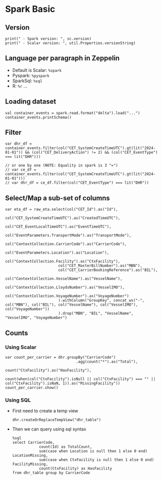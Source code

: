 # Spark Basic

## Version

```
print(" - Spark version: ", sc.version)
print(" - Scalar version: ", util.Properties.versionString)
```

## Language per paragraph in Zeppelin

  - Default is Scalar: `%spark`
  - Pyspark: `%pyspark`
  - SparkSql: `%sql`
  - R: `%r`
  ...

## Loading dataset

```
val container_events = spark.read.format("delta").load("...")
container_events.printSchema()
```

## Filter

```
var dhr_df = container_events.filter(col("CET_SystemCreateTimeUTC").gt(lit("2024-01-01")) && (col("CET_DeliveryAction") != 2) && (col("CET_EventType") === lit("DHR")))

// or one by one (NOTE: Equality in spark is 3 "=")
// var ce_df = container_events.filter(col("CET_SystemCreateTimeUTC").gt(lit("2024-01-01")))
// var dhr_df = ce_df.filter(col("CET_EventType") === lit("DHR"))
```

## Select/Map a sub-set of columns

```
var eta_df = raw_eta.select(col("CET_Id").as("Id"), 
                        col("CET_SystemCreateTimeUTC").as("CreatedTimeUTC"),
						col("CET_EventLocalTimeUTC").as("EventTimeUTC"),
                        col("EventParameters.TransportMode").as("TransportMode"),
                        col("ContextCollection.CarrierCode").as("CarrierCode"),
						col("EventParameters.Location").as("Location"),
                        col("ContextCollection.Facility").as("CtxFacility"),
						col("CET_MasterBillNumber").as("MBN"),
						col("CET_CarrierBookingReference").as("BIL"),
						col("ContextCollection.VesselName").as("VesselName"),
						col("ContextCollection.LloydsNumber").as("VesselIMO"),
						col("ContextCollection.VoyageNumber").as("VoyageNumber")
						).withColumn("GroupKey", concat_ws("-", col("MBN"), col("BIL"), col("VesselName"), col("VesselIMO"), col("VoyageNumber"))
						).drop("MBN", "BIL", "VesselName", "VesselIMO", "VoyageNumber")
```

## Counts

### Using Scalar

```
var count_per_carrier = dhr.groupBy("CarrierCode")
                                .agg(count("*").as("Total"),
                                     count("CtxFacility").as("HasFacility"),
                                     count(when(col("CtxFacility").isNull || col("CtxFacility") === "" || col("CtxFacility").isNaN, 1)).as("MissingFacility"))
count_per_carrier.show()
```

### Using SQL

  - First need to create a temp view
    ```
    dhr.createOrReplaceTempView("dhr_table")
    ```
  - Then we can query using sql syntax
    ```
    %sql
    select CarrierCode, 
				count(Id) as TotalCount, 
				sum(case when Location is null then 1 else 0 end) LocationMissing,
				sum(case when CtxFacility is null then 1 else 0 end) FacilityMissing,
				count(CtxFacility) as HasFacility
    from dhr_table group by CarrierCode 